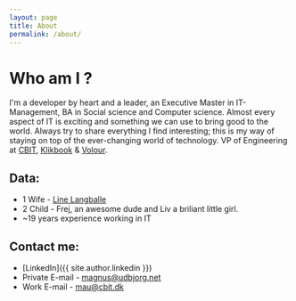 ```yaml
---
layout: page
title: About
permalink: /about/
---
```

# Who am I ?
I'm a developer by heart and a leader, an Executive Master in IT-Management, BA in Social science and Computer science. Almost every aspect of IT is exciting and something we can use to bring good to the world. Always try to share everything I find interesting; this is my way of staying on top of the ever-changing world of technology. VP of Engineering at [CBIT](https://cbitbooking.dk/), [Klikbook](https://klikbook.dk/) & [Volour](https://volour.dk/).

## Data:

* 1 Wife - [Line Langballe](http://www.linelangballe.dk)
* 2 Child - Frej, an awesome dude and Liv a briliant little girl.
* ~19 years experience working in IT

## Contact me:
* [LinkedIn]({{ site.author.linkedin }})
* Private E-mail - [magnus@udbjorg.net](mailto:magnus@udbjorg.net)
* Work E-mail - [mau@cbit.dk](mailto:mau@cbit.dk)

